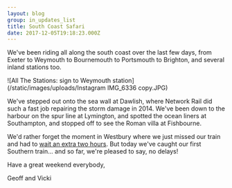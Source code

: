 ```yaml
---
layout: blog
group: in_updates_list
title: South Coast Safari
date: 2017-12-05T19:18:23.000Z
---
```

We've been riding all along the south coast over the last few days, from Exeter to Weymouth to Bournemouth to Portsmouth to Brighton, and several inland stations too.

![All The Stations: sign to Weymouth station](/static/images/uploads/Instagram IMG_6336 copy.JPG)

We've stepped out onto the sea wall at Dawlish, where Network Rail did such a fast job repairing the storm damage in 2014. We've been down to the harbour on the spur line at Lymington, and spotted the ocean liners at Southampton, and stopped off to see the Roman villa at Fishbourne.

We'd rather forget the moment in Westbury where we just missed our train and had to [wait an extra two hours](https://www.youtube.com/watch?v=CeaxIgROIWA). But today we've caught our first Southern train... and so far, we're pleased to say, no delays!

Have a great weekend everybody, 

Geoff and Vicki

